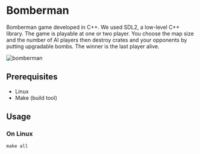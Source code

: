 # Bomberman
Bomberman game developed in C++.
We used SDL2, a low-level C++ library.
The game is playable at one or two player. You choose the map size and the number of AI players then destroy crates and your opponents by putting upgradable bombs.
The winner is the last player alive.

![bomberman](https://github.com/tokimogo/bomberman/blob/master/screenshot.jpg)

## Prerequisites
* Linux
* Make (build tool)
## Usage
### On Linux
```
make all
```
